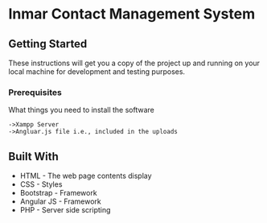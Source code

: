 # Inmar Contact Management System
 
## Getting Started

These instructions will get you a copy of the project up and running on your local machine for development and testing purposes.

### Prerequisites

What things you need to install the software

```
->Xampp Server
->Angluar.js file i.e., included in the uploads
```

## Built With

* HTML - The web page contents display
* CSS - Styles
* Bootstrap - Framework
* Angular JS - Framework
* PHP - Server side scripting



